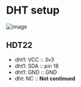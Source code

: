 # DHT setup <br>
![image](https://github.com/user-attachments/assets/27694a6c-23f7-4603-b996-a380b423785c) <br>
## HDT22 <br>
- dht1: VCC :: 3v3
- dht1: SDA :: pin 18
- dht1: GND :: GND
- dht: NC :: **Not continued**
